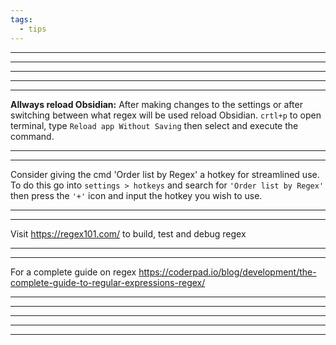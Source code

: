 ```yaml
---
tags:
  - tips
---
```


___
___
___

___
____
**Allways reload Obsidian:** After making changes to the settings or after switching between what regex will be used reload Obsidian. `crtl+p` to open terminal, type `Reload app Without Saving` then select and execute the command.
___
____
Consider giving the cmd 'Order list by Regex' a hotkey for streamlined use. To do this go into `settings > hotkeys` and search for `'Order list by Regex'`  then press the `'+'` icon and input the hotkey you wish to use.
____
___
Visit https://regex101.com/ to build, test and debug regex 
____
___
For a complete guide on regex https://coderpad.io/blog/development/the-complete-guide-to-regular-expressions-regex/
___
___

____
___
___
